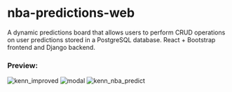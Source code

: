 # nba-predictions-web
 A dynamic predictions board that allows users to perform CRUD operations on user predictions stored in a PostgreSQL database. 
 React + Bootstrap frontend and Django backend.
 
 ### Preview:

![kenn_improved](https://user-images.githubusercontent.com/47607915/108163782-92441f80-70bd-11eb-85a4-661a618afbe6.PNG)
![modal](https://user-images.githubusercontent.com/47607915/108163794-95d7a680-70bd-11eb-9fcb-2221475c6bbc.PNG)
![kenn_nba_predict](https://user-images.githubusercontent.com/47607915/108163788-93754c80-70bd-11eb-867f-4320082a31da.PNG)
